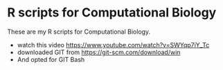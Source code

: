 # R scripts for Computational Biology #

These are my R scripts for Computational Biology.

* watch this video https://www.youtube.com/watch?v=SWYqp7iY_Tc
* downloaded GIT from https://git-scm.com/download/win
* And opted for GIT Bash
